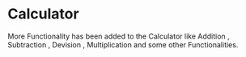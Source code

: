 # Calculator


More Functionality has been added to the Calculator like Addition , Subtraction , Devision , Multiplication and some other Functionalities.
